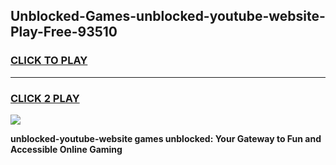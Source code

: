 
## Unblocked-Games-unblocked-youtube-website-Play-Free-93510
<h3>
<a href="https://premium76.site?title=unblocked-youtube-website&ref=22A">CLICK TO PLAY</a></h3>
<hr>

<h3>
<a href="https://premium76.site?title=unblocked-youtube-website&ref=22A">CLICK 2 PLAY</a>
  
</h3>

<a href="https://premium76.site?title=unblocked-youtube-website&ref=22A"><img src="https://clearcache.store/games.png"></a>


**unblocked-youtube-website games unblocked: Your Gateway to Fun and Accessible Online Gaming**
